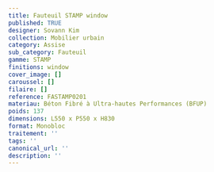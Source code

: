 ```yaml
---
title: Fauteuil STAMP window 
published: TRUE
designer: Sovann Kim
collection: Mobilier urbain
category: Assise
sub_category: Fauteuil
gamme: STAMP
finitions: window
cover_image: []
caroussel: []
filaire: []
reference: FASTAMP0201
materiau: Béton Fibré à Ultra-hautes Performances (BFUP)
poids: 137
dimensions: L550 x P550 x H830 
format: Monobloc
traitement: ''
tags: ''
canonical_url: ''
description: ''
---
```

